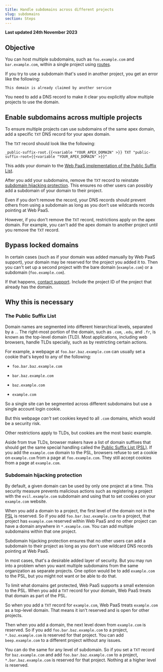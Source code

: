 ```yaml
---
title: Handle subdomains across different projects
slug: subdomains
section: Steps
---
```


**Last updated 24th November 2023**



## Objective  

You can host multiple subdomains, such as `foo.example.com` and `bar.example.com`,
within a single project using [routes](../../define-routes).

If you try to use a subdomain that's used in another project,
you get an error like the following:

```text
This domain is already claimed by another service
```

You need to add a DNS record to make it clear you explicitly allow multiple projects to use the domain.

## Enable subdomains across multiple projects

To ensure multiple projects can use subdomains of the same apex domain,
add a specific `TXT` DNS record for your apex domain.

The `TXT` record should look like the following:

```text
_public-suffix-root.{{<variable "YOUR_APEX_DOMAIN" >}} TXT "public-suffix-root={{<variable "YOUR_APEX_DOMAIN" >}}"
```

This adds your domain to the [Web PaaS implementation of the Public Suffix List](#why-this-is-necessary).

After you add your subdomains, remove the `TXT` record to reinstate [subdomain hijacking protection](#subdomain-hijacking-protection).
This ensures no other users can possibly add a subdomain of your domain to their project.

Even if you don’t remove the record, your DNS records should prevent others from using a subdomain
as long as you don’t use wildcards records pointing at Web PaaS.

However, if you don't remove the `TXT` record, restrictions apply on the apex domain.
For example, you can't add the apex domain to another project until you remove the `TXT` record.

## Bypass locked domains

In certain cases (such as if your domain was added manually by Web PaaS support),
your domain may be reserved for the project you added it to.
Then you can't set up a second project with the bare domain (`example.com`) or a subdomain (`foo.example.com`).

If that happens, [contact support](../../learn/learn-overview/get-support).
Include the project ID of the project that already has the domain.

## Why this is necessary

### The Public Suffix List

Domain names are segmented into different hierarchical levels, separated by a `.`.
The right-most portion of the domain, such as `.com`, `.edu`, and `.fr`,
is known as the top-level domain (TLD).
Most applications, including web browsers, handle TLDs specially, such as by restricting certain actions.

For example, a webpage at `foo.bar.baz.example.com` can usually set a cookie that's keyed to any of the following:

- `foo.bar.baz.example.com`

- `bar.baz.example.com`

- `baz.example.com`

- `example.com`


So a single site can be segmented across different subdomains but use a single account login cookie.

But this webpage *can't* set cookies keyed to all `.com` domains,
which would be a security risk.

Other restrictions apply to TLDs, but cookies are the most basic example.

Aside from true TLDs, browser makers have a list of domain suffixes that should get the same special handling
called the [Public Suffix List (PSL)](https://publicsuffix.org/).
If you add the `example.com` domain to the PSL,
browsers refuse to set a cookie on `example.com` from a page at `foo.example.com`.
They still accept cookies from a page at `example.com`.

### Subdomain hijacking protection

By default, a given domain can be used by only one project at a time.
This security measure prevents malicious actions such as registering a project with the `evil.example.com` subdomain
and using that to set cookies on your `example.com` website.

When you add a domain to a project,
the first level of the domain not in the [PSL](#the-public-suffix-list) is reserved.
So if you add `foo.bar.baz.example.com` to a project,
that project has `example.com` reserved within Web PaaS
and no other project can have a domain anywhere in `*.example.com`.
You can add multiple subdomains within that one project.

Subdomain hijacking protection ensures that no other users can add a subdomain to their project
as long as you don't use wildcard DNS records pointing at Web PaaS.

In most cases, that's a desirable added layer of security.
But you may run into a problem when you want multiple subdomains from the same organization as separate projects.
One option would be to add `example.com` to the PSL, but you might not want or be able to do that.

To limit what domains get protected, Web PaaS supports a small extension to the PSL.
When you add a `TXT` record for your domain, Web PaaS treats that domain as part of the PSL.

So when you add a `TXT` record for `example.com`,
Web PaaS treats `example.com` as a top-level domain.
That means it isn't reserved and is open for other projects.

Then when you add a domain, the next level down from `example.com` is reserved.
So if you add `foo.bar.baz.example.com` to a project, `*.baz.example.com` is reserved for that project.
You can add `beep.example.com` to a different project without any issues.

You can do the same for any level of subdomain.
So if you set a `TXT` record for `baz.example.com`
and add `foo.bar.baz.example.com` to a project,
`*.bar.baz.example.com` is reserved for that project.
Nothing at a higher level is reserved.
